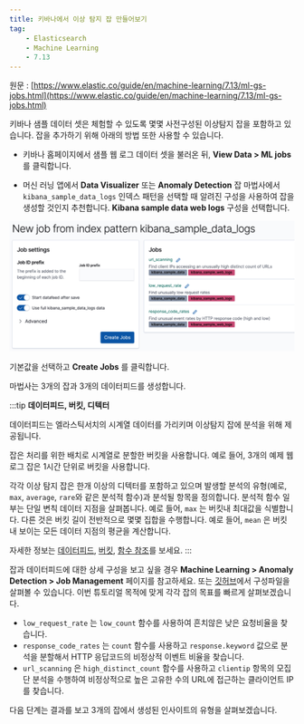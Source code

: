 ```yaml
---
title: 키바나에서 이상 탐지 잡 만들어보기
tag:
    - Elasticsearch
    - Machine Learning
    - 7.13
---
```


원문 : [https://www.elastic.co/guide/en/machine-learning/7.13/ml-gs-jobs.html](https://www.elastic.co/guide/en/machine-learning/7.13/ml-gs-jobs.html)

키바나 샘플 데이터 셋은 체험할 수 있도록 몇몇 사전구성된 이상탐지 잡을 포함하고 있습니다.
잡을 추가하기 위해 아래의 방법 또한 사용할 수 있습니다.

* 키바나 홈페이지에서 샘플 웹 로그 데이터 셋을 불러온 뒤, **View Data > ML jobs** 를 클릭합니다.

* 머신 러닝 앱에서 **Data Visualizer** 또는 **Anomaly Detection** 잡 마법사에서 `kibana_sample_data_logs` 인덱스 패턴을 선택할 때 알려진 구성을 사용하여 잡을 생성할 것인지 추천합니다.
  **Kibana sample data web logs** 구성을 선택합니다.

![ml-gs-create-web-jobs-1](./images/ml-gs-create-web-jobs-1.jpg)

기본값을 선택하고 **Create Jobs** 를 클릭합니다.

마법사는 3개의 잡과 3개의 데이터피드를 생성합니다.

:::tip
**데이터피드, 버킷, 디텍터**

데이터피드는 엘라스틱서치의 시계열 데이터를 가리키며 이상탐지 잡에 분석을 위해 제공됩니다.

잡은 처리를 위한 배치로 시계열로 분할한 버킷을 사용합니다.
예로 들어, 3개의 예제 웹 로그 잡은 1시간 단위로 버킷을 사용합니다.

각각 이상 탐지 잡은 한개 이상의 디텍터를 포함하고 있으며 발생할 분석의 유형(예로, `max`, `average`, `rare`와 같은 분석적 함수)과 분석될 항목을 정의합니다.
분석적 함수 일부는 단일 변칙 데이터 지점을 살펴봅니다.
예로 들어, `max` 는 버킷내 최대값을 식별합니다.
다른 것은 버킷 길이 전반적으로 몇몇 집합을 수행합니다.
예로 들어, `mean` 은 버킷내 보이는 모든 데이터 지점의 평균을 계산합니다.

자세한 정보는 [데이터피드](https://www.elastic.co/guide/en/machine-learning/7.17/ml-datafeeds.html), [버킷](https://www.elastic.co/guide/en/machine-learning/7.17/ml-buckets.html), [함수 참조](https://www.elastic.co/guide/en/machine-learning/7.17/ml-functions.html)를 보세요.
:::

잡과 데이터피드에 대한 상세 구성을 보고 싶을 경우 **Machine Learning > Anomaly Detection > Job Management** 페이지를 참고하세요.
또는 [깃허브](https://github.com/elastic/kibana/tree/7.17/x-pack/plugins/ml/server/models/data_recognizer/modules/sample_data_weblogs)에서 구성파일을 살펴볼 수 있습니다.
이번 튜토리얼 목적에 맞게 각각 잡의 목표를 빠르게 살펴보겠습니다.

* `low_request_rate` 는 `low_count` 함수를 사용하여 흔치않은 낮은 요청비율을 찾습니다.
* `response_code_rates` 는 `count` 함수를 사용하고 `response.keyword` 값으로 분석을 분할해서 HTTP 응답코드의 비정상적 이벤트 비율을 찾습니다.
* `url_scanning` 은 `high_distinct_count` 함수를 사용하고 `clientip` 항목의 모집단 분석을 수행하여 비정상적으로 높은 고유한 수의 URL에 접근하는 클라이언트 IP를 찾습니다.

다음 단계는 결과를 보고 3개의 잡에서 생성된 인사이트의 유형을 살펴보겠습니다.